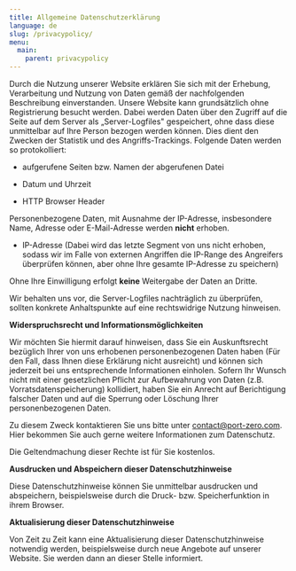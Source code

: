 ```yaml
---
title: Allgemeine Datenschutzerklärung
language: de
slug: /privacypolicy/
menu:
  main:
    parent: privacypolicy
---
```


Durch die Nutzung unserer Website erklären Sie sich mit der Erhebung,
Verarbeitung und Nutzung von Daten gemäß der nachfolgenden Beschreibung
einverstanden. Unsere Website kann grundsätzlich ohne Registrierung
besucht werden. Dabei werden Daten über den Zugriff auf die Seite auf
dem Server als „Server-Logfiles" gespeichert, ohne dass diese
unmittelbar auf Ihre Person bezogen werden können. Dies dient den
Zwecken der Statistik und des Angriffs-Trackings. Folgende Daten werden
so protokolliert:

-   aufgerufene Seiten bzw. Namen der abgerufenen Datei

-   Datum und Uhrzeit

-   HTTP Browser Header

Personenbezogene Daten, mit Ausnahme der IP-Adresse, insbesondere Name,
Adresse oder E-Mail-Adresse werden **nicht** erhoben.

-   IP-Adresse (Dabei wird das letzte Segment von uns nicht erhoben,
    sodass wir im Falle von externen Angriffen die IP-Range des
    Angreifers überprüfen können, aber ohne Ihre gesamte IP-Adresse zu
    speichern)

Ohne Ihre Einwilligung erfolgt **keine** Weitergabe der Daten an Dritte.

Wir behalten uns vor, die Server-Logfiles nachträglich zu überprüfen,
sollten konkrete Anhaltspunkte auf eine rechtswidrige Nutzung hinweisen.

**Widerspruchsrecht und Informationsmöglichkeiten**

Wir möchten Sie hiermit darauf hinweisen, dass Sie ein Auskunftsrecht
bezüglich Ihrer von uns erhobenen personenbezogenen Daten haben (Für den
Fall, dass Ihnen diese Erklärung nicht ausreicht) und können sich
jederzeit bei uns entsprechende Informationen einholen. Sofern Ihr
Wunsch nicht mit einer gesetzlichen Pflicht zur Aufbewahrung von Daten
(z.B. Vorratsdatenspeicherung) kollidiert, haben Sie ein Anrecht auf
Berichtigung falscher Daten und auf die Sperrung oder Löschung Ihrer
personenbezogenen Daten.

Zu diesem Zweck kontaktieren Sie uns bitte unter contact@port-zero.com.
Hier bekommen Sie auch gerne weitere Informationen zum Datenschutz.

Die Geltendmachung dieser Rechte ist für Sie kostenlos.

**Ausdrucken und Abspeichern dieser Datenschutzhinweise**

Diese Datenschutzhinweise können Sie unmittelbar ausdrucken und
abspeichern, beispielsweise durch die Druck- bzw. Speicherfunktion in
ihrem Browser.

**Aktualisierung dieser Datenschutzhinweise**

Von Zeit zu Zeit kann eine Aktualisierung dieser Datenschutzhinweise
notwendig werden, beispielsweise durch neue Angebote auf unserer
Website. Sie werden dann an dieser Stelle informiert.
